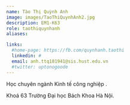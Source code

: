 ```yaml
---
name: Tào Thị Quỳnh Anh
image: images/TaoThiQuynhAnh2.jpg
description: EM1-K63
role: taothiquynhanh
aliases:

links:
  #home-page: https://fb.com/quynhanh.taothi
  linkedin: #
  email: anh.ttq181941@sis.hust.edu.vn
  #twitter: uptonogoode
---
```


Học chuyên ngành Kinh tế công nghiệp .

Khoá 63 Trường Đại học Bách Khoa Hà Nội.
